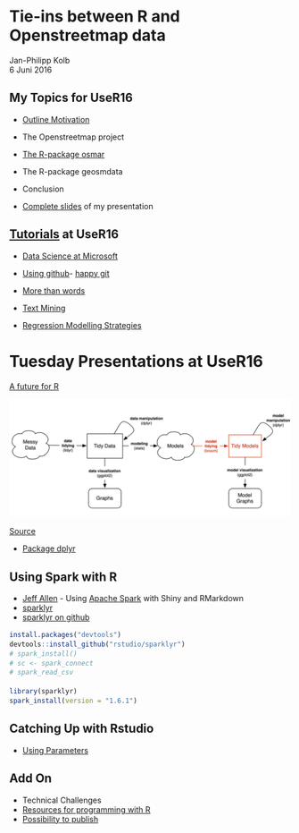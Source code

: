 # Tie-ins between R and Openstreetmap data
Jan-Philipp Kolb  
6 Juni 2016  


## My Topics for UseR16

- [Outline Motivation](https://github.com/Japhilko/UseR16/blob/master/slides/A_Intro.Rmd)
- The Openstreetmap project
- [The R-package osmar](https://github.com/Japhilko/UseR16/blob/master/slides/C_osmar_example.md)
- The R-package geosmdata
- Conclusion

- [Complete slides](https://github.com/Japhilko/UseR16/blob/master/slides/Kolb_user16.pdf) of my presentation

## [Tutorials](http://blog.revolutionanalytics.com/2016/06/the-user-2016-tutorials.html) at UseR16

- [Data Science at Microsoft](https://azure.microsoft.com/en-us/documentation/articles/machine-learning-data-science-provision-vm/)

- [Using github](http://user2016.org/tutorials/01.html)- [happy git](http://happygitwithr.com/workshops.html#user-2016-stanford)

- [More than words](http://algo.scu.edu/~sanjivdas/Temp/user2016/)

- [Text Mining](http://algo.scu.edu/~sanjivdas/Temp/user2016/)

- [Regression Modelling Strategies](http://biostat.mc.vanderbilt.edu/wiki/Main/RmS)

# Tuesday Presentations at UseR16

[A future for R](http://www.r-bloggers.com/a-future-for-r-slides-from-user-2016/)

![Slides Hadley Wickham](figure/HadleySlide.jpg)

[Source](http://varianceexplained.org/files/DavidRobinsonBroomUseR2016.pdf)

- [Package dplyr](https://blog.rstudio.org/2016/06/27/dplyr-0-5-0/)

## Using Spark with R

- [Jeff Allen](https://twitter.com/trestlejeff) - Using [Apache Spark](http://spark.apache.org/) with Shiny and RMarkdown
- [sparklyr](http://spark.rstudio.com/extensions.html)
- [sparklyr on github](https://github.com/rstudio/sparklyr)



```r
install.packages("devtools")
devtools::install_github("rstudio/sparklyr")
# spark_install()
# sc <- spark_connect
# spark_read_csv

library(sparklyr)
spark_install(version = "1.6.1")
```


## Catching Up with Rstudio

- [Using Parameters](http://rmarkdown.rstudio.com/developer_parameterized_reports.html)

## Add On 

- Technical Challenges
- [Resources for programming with R](http://www.r-bloggers.com/my-main-resources-for-r-programming/)
- [Possibility to publish](http://f1000research.com/)
